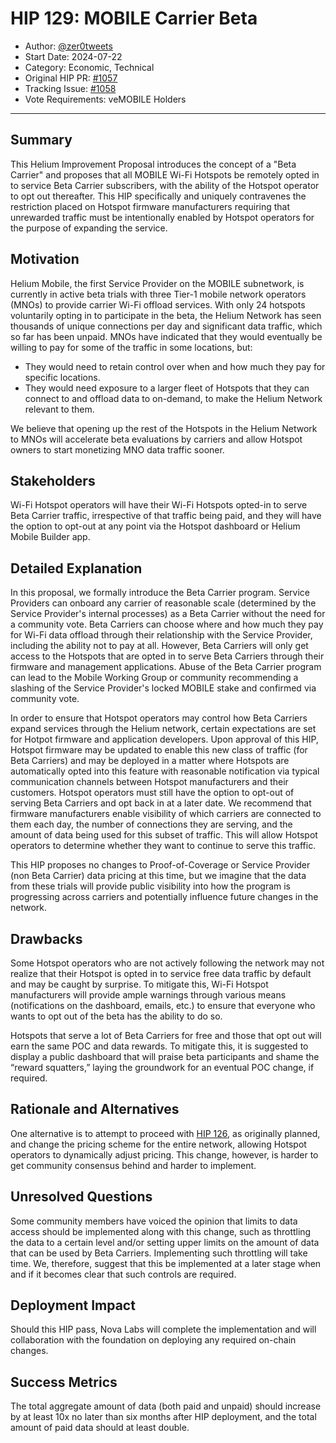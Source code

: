 # HIP 129: MOBILE Carrier Beta

- Author: [@zer0tweets](https://github.com/zer0tweets)
- Start Date: 2024-07-22
- Category: Economic, Technical
- Original HIP PR: [#1057](https://github.com/helium/HIP/pull/1057)
- Tracking Issue: [#1058](https://github.com/helium/HIP/issues/1058)
- Vote Requirements: veMOBILE Holders

---

## Summary

This Helium Improvement Proposal introduces the concept of a "Beta Carrier" and proposes that all MOBILE Wi-Fi Hotspots be remotely opted in to service Beta Carrier subscribers, with the ability of the Hotspot operator to opt out thereafter. This HIP specifically and uniquely contravenes the restriction placed on Hotspot firmware manufacturers requiring that unrewarded traffic must be intentionally enabled by Hotspot operators for the purpose of expanding the service.

## Motivation

Helium Mobile, the first Service Provider on the MOBILE subnetwork, is currently in active beta trials with three Tier-1 mobile network operators (MNOs) to provide carrier Wi-Fi offload services. With only 24 hotspots voluntarily opting in to participate in the beta, the Helium Network has seen thousands of unique connections per day and significant data traffic, which so far has been unpaid. MNOs have indicated that they would eventually be willing to pay for some of the traffic in some locations, but:

- They would need to retain control over when and how much they pay for specific locations.
- They would need exposure to a larger fleet of Hotspots that they can connect to and offload data to on-demand, to make the Helium Network relevant to them.

We believe that opening up the rest of the Hotspots in the Helium Network to MNOs will accelerate beta evaluations by carriers and allow Hotspot owners to start monetizing MNO data traffic sooner.

## Stakeholders

Wi-Fi Hotspot operators will have their Wi-Fi Hotspots opted-in to serve Beta Carrier traffic, irrespective of that traffic being paid, and they will have the option to opt-out at any point via the Hotspot dashboard or Helium Mobile Builder app.

## Detailed Explanation

In this proposal, we formally introduce the Beta Carrier program. Service Providers can onboard any carrier of reasonable scale (determined by the Service Provider's internal processes) as a Beta Carrier without the need for a community vote. Beta Carriers can choose where and how much they pay for Wi-Fi data offload through their relationship with the Service Provider, including the ability not to pay at all. However, Beta Carriers will only get access to the Hotspots that are opted in to serve Beta Carriers through their firmware and management applications. Abuse of the Beta Carrier program can lead to the Mobile Working Group or community recommending a slashing of the Service Provider's locked MOBILE stake and confirmed via community vote.

In order to ensure that Hotspot operators may control how Beta Carriers expand services through the Helium network, certain expectations are set for Hotpot firmware and application developers. Upon approval of this HIP, Hotspot firmware may be updated to enable this new class of traffic (for Beta Carriers) and may be deployed in a matter where Hotspots are automatically opted into this feature with reasonable notification via typical communication channels between Hotspot manufacturers and their customers. Hotspot operators must still have the option to opt-out of serving Beta Carriers and opt back in at a later date. We recommend that firmware manufacturers enable visibility of which carriers are connected to them each day, the number of connections they are serving, and the amount of data being used for this subset of traffic. This will allow Hotspot operators to determine whether they want to continue to serve this traffic.

This HIP proposes no changes to Proof-of-Coverage or Service Provider (non Beta Carrier) data pricing at this time, but we imagine that the data from these trials will provide public visibility into how the program is progressing across carriers and potentially influence future changes in the network.

## Drawbacks

Some Hotspot operators who are not actively following the network may not realize that their Hotspot is opted in to service free data traffic by default and may be caught by surprise. To mitigate this, Wi-Fi Hotspot manufacturers will provide ample warnings through various means (notifications on the dashboard, emails, etc.) to ensure that everyone who wants to opt out of the beta has the ability to do so.

Hotspots that serve a lot of Beta Carriers for free and those that opt out will earn the same POC and data rewards. To mitigate this, it is suggested to display a public dashboard that will praise beta participants and shame the “reward squatters,” laying the groundwork for an eventual POC change, if required.

## Rationale and Alternatives

One alternative is to attempt to proceed with [HIP 126](0126-flexible-data-pricing-for-mobile-network.md), as originally planned, and change the pricing scheme for the entire network, allowing Hotspot operators to dynamically adjust pricing. This change, however, is harder to get community consensus behind and harder to implement.

## Unresolved Questions

Some community members have voiced the opinion that limits to data access should be implemented along with this change, such as throttling the data to a certain level and/or setting upper limits on the amount of data that can be used by Beta Carriers. Implementing such throttling will take time. We, therefore, suggest that this be implemented at a later stage when and if it becomes clear that such controls are required.

## Deployment Impact

Should this HIP pass, Nova Labs will complete the implementation and will collaboration with the foundation on deploying any required on-chain changes.  

## Success Metrics 

The total aggregate amount of data (both paid and unpaid) should increase by at least 10x no later than six months after HIP deployment, and the total amount of paid data should at least double.
